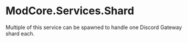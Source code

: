 # ModCore.Services.Shard
Multiple of this service can be spawned to handle one Discord Gateway shard each.